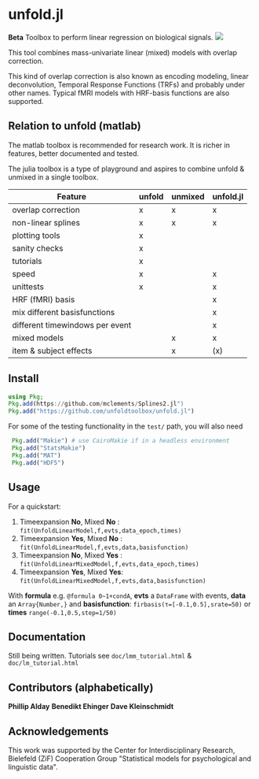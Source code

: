 # unfold.jl

**Beta** Toolbox to perform linear regression on biological signals. ![](https://github.com/unfoldtoolbox/unfold.jl/workflows/CI/badge.svg)

This tool combines mass-univariate linear (mixed) models with overlap correction.

This kind of overlap correction is also known as encoding modeling, linear deconvolution, Temporal Response Functions (TRFs) and probably under other names. Typical fMRI models with HRF-basis functions are also supported.

## Relation to unfold (matlab)
The matlab toolbox is recommended for research work. It is richer in features, better documented and tested.

The julia toolbox is a type of playground and aspires to combine unfold & unmixed in a single toolbox.


| Feature                 | unfold | unmixed | unfold.jl |
|-------------------------|--------|---------|-----------|
| overlap correction      | x      | x       | x         |
| non-linear splines      | x      | x       | x         |
| plotting tools          | x      |         |           |
| sanity checks           | x      |         |           |
| tutorials               | x      |         |           |
| speed                   | x      |         | x         |
| unittests               | x      |         | x         |
| HRF (fMRI) basis        |        |         | x         |
| mix different basisfunctions      |        |         | x         |
| different timewindows per event   |        |         | x         |
| mixed models            |        | x       | x         |
| item & subject effects  |        | x       | (x)         |

## Install
```julia
using Pkg;
Pkg.add(https://github.com/mclements/Splines2.jl")
Pkg.add("https://github.com/unfoldtoolbox/unfold.jl")
```

For some of the testing functionality in the `test/` path, you will also need

```julia
 Pkg.add("Makie") # use CairoMakie if in a headless environment
 Pkg.add("StatsMakie")
 Pkg.add("MAT")
 Pkg.add("HDF5")
```

## Usage
For a quickstart:

1. Timeexpansion **No**, Mixed **No**  : `fit(UnfoldLinearModel,f,evts,data_epoch,times)`
1. Timeexpansion **Yes**, Mixed **No** : `fit(UnfoldLinearModel,f,evts,data,basisfunction)`
1. Timeexpansion **No**, Mixed **Yes** : `fit(UnfoldLinearMixedModel,f,evts,data_epoch,times)`
1. Timeexpansion **Yes**, Mixed **Yes**: `fit(UnfoldLinearMixedModel,f,evts,data,basisfunction)`

With **formula** e.g. `@formula 0~1+condA`, **evts** a `DataFrame` with events, **data** an `Array{Number,}` and  **basisfunction**: `firbasis(τ=[-0.1,0.5],srate=50)` or **times** `range(-0.1,0.5,step=1/50)`


## Documentation
Still being written. Tutorials see `doc/lmm_tutorial.html` & `doc/lm_tutorial.html`


## Contributors (alphabetically)
**Phillip Alday**
**Benedikt Ehinger**
**Dave Kleinschmidt**

## Acknowledgements
This work was supported by the Center for Interdisciplinary Research, Bielefeld (ZiF) Cooperation Group "Statistical models for psychological and linguistic data".
